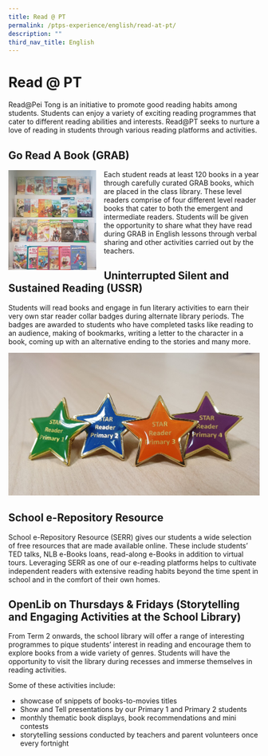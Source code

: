 ```yaml
---
title: Read @ PT
permalink: /ptps-experience/english/read-at-pt/
description: ""
third_nav_title: English
---
```

# Read @ PT

Read@Pei Tong is an initiative to promote good reading habits among students. Students can enjoy a variety of exciting reading programmes that cater to different reading abilities and interests. Read@PT seeks to nurture a love of reading in students through various reading platforms and activities.


## Go Read A Book (GRAB)


<img src="/images/PTPS%20Experience/Picture1.jpg" style="width:35%;margin-right:15px;" align = "left">

Each student reads at least 120 books in a year through carefully curated GRAB books, which are placed in the class library. These level readers comprise of four different level reader books that cater to both the emergent and intermediate readers. Students will be given the opportunity to share what they have read during GRAB in English lessons through verbal sharing and other activities carried out by the teachers. 

## Uninterrupted Silent and Sustained Reading (USSR)


Students will read books and engage in fun literary activities to earn their very own star reader collar badges during alternate library periods. The badges are awarded to students who have completed tasks like reading to an audience, making of bookmarks, writing a letter to the character in a book, coming up with an alternative ending to the stories and many more.

![](/images/PTPS%20Experience/Go%20read%202.jpg)

## School e-Repository Resource
School e-Repository Resource (SERR) gives our students a wide selection of free resources that are made available online. These include students’ TED talks, NLB e-Books loans, read-along e-Books in addition to virtual tours. Leveraging SERR as one of our e-reading platforms helps to cultivate independent readers with extensive reading habits beyond the time spent in school and in the comfort of their own homes.

## OpenLib on Thursdays & Fridays (Storytelling and Engaging Activities at the School Library)
From Term 2 onwards, the school library will offer a range of interesting programmes to pique students’ interest in reading and encourage them to explore books from a wide variety of genres. Students will have the opportunity to visit the library during recesses and immerse themselves in reading activities.
 
Some of these activities include:
* showcase of snippets of books-to-movies titles
* Show and Tell presentations by our Primary 1 and Primary 2 students
* monthly thematic book displays, book recommendations and mini contests
* storytelling sessions conducted by teachers and parent volunteers once every fortnight
